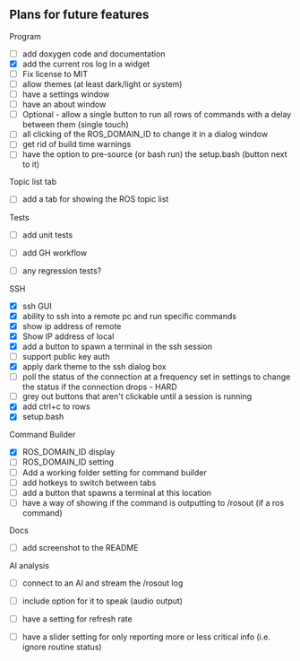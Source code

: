 ## Plans for future features

Program
- [ ] add doxygen code and documentation
- [X] add the current ros log in a widget
- [ ] Fix license to MIT
- [ ] allow themes (at least dark/light or system)
- [ ] have a settings window
- [ ] have an about window
- [ ] Optional - allow a single button to run all rows of commands with a delay between them (single touch)
- [ ] all clicking of the ROS_DOMAIN_ID to change it in a dialog window
- [ ] get rid of build time warnings
- [ ] have the option to pre-source (or bash run) the setup.bash (button next to it)

Topic list tab
-[ ] add a tab for showing the ROS topic list

Tests
- [ ] add unit tests
- [ ] add GH workflow
- [ ] any regression tests?


SSH
- [X] ssh GUI
- [X] ability to ssh into a remote pc and run specific commands
- [X] show ip address of remote
- [X] Show IP address of local 
- [X] add a button to spawn a terminal in the ssh session
- [ ] support public key auth
- [X] apply dark theme to the ssh dialog box
- [ ] poll the status of the connection at a frequency set in settings to change the status if the connection drops - HARD
- [ ] grey out buttons that aren't clickable until a session is running
- [X] add ctrl+c to rows
- [X] setup.bash

Command Builder
- [X] ROS_DOMAIN_ID display 
- [ ] ROS_DOMAIN_ID setting
- [ ] Add a working folder setting for command builder
- [ ] add hotkeys to switch between tabs
- [ ] add a button that spawns a terminal at this location
- [ ] have a way of showing if the command is outputting to /rosout (if a ros command)

Docs
- [ ] add screenshot to the README

AI analysis
- [ ] connect to an AI and stream the /rosout log
- [ ] include option for it to speak (audio output)
- [ ] have a setting for refresh rate
- [ ] have a slider setting for only reporting more or less critical info (i.e. ignore routine status)
 

